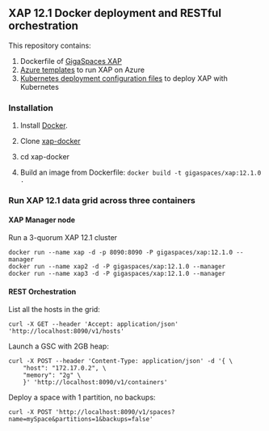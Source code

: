 ## XAP 12.1 Docker deployment and RESTful orchestration

This repository contains:

1. Dockerfile of [GigaSpaces XAP](http://www.gigaspaces.com/imc)
2. [Azure templates](azure-templates/README.md) to run XAP on Azure
3. [Kubernetes deployment configuration files](kubernetes-templates/README.md) to deploy XAP with Kubernetes

### Installation

1. Install [Docker](https://www.docker.com/).

2. Clone [xap-docker](https://github.com/xap/xap-docker.git)

3. cd xap-docker 

4. Build an image from Dockerfile: `docker build -t gigaspaces/xap:12.1.0 .`

### Run XAP 12.1 data grid across three containers

#### XAP Manager node

Run a 3-quorum XAP 12.1 cluster

	docker run --name xap -d -p 8090:8090 -P gigaspaces/xap:12.1.0 --manager
    docker run --name xap2 -d -P gigaspaces/xap:12.1.0 --manager
	docker run --name xap3 -d -P gigaspaces/xap:12.1.0 --manager

#### REST Orchestration 

List all the hosts in the grid: 

	curl -X GET --header 'Accept: application/json' 'http://localhost:8090/v1/hosts'
    
Launch a GSC with 2GB heap: 

	curl -X POST --header 'Content-Type: application/json' -d '{ \ 
   		"host": "172.17.0.2", \ 
   		"memory": "2g" \ 
 		}' 'http://localhost:8090/v1/containers'
	

Deploy a space with 1 partition, no backups: 

	curl -X POST 'http://localhost:8090/v1/spaces?name=mySpace&partitions=1&backups=false'

    


